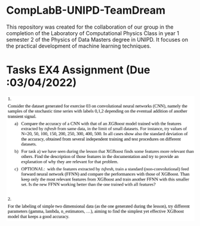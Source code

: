 # CompLabB-UNIPD-TeamDream
This repository was created for the collaboration of our group in the completion of the Laboratory of Computational Physics Class in year 1 semester 2 of the Physics of Data Masters degree in UNIPD. It focuses on the practical development of machine learning techniques.
# Tasks EX4 Assignment (Due :03/04/2022)

<img src="Ex4.png" alt="drawing" width="600"/>

